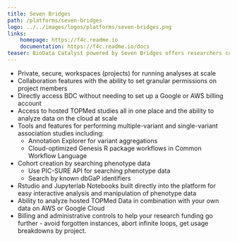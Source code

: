 ```yaml
---
title: Seven Bridges
path: /platforms/seven-bridges
logo: ../../images/logos/platforms/seven-bridges.png
links: 
    homepage: https://f4c.readme.io
    documentation: https://f4c.readme.io/docs
teaser: BioData Catalyst powered by Seven Bridges offers researchers collaborative workspaces for analyzing genomics data at scale. Researchers can find and analyze the hosted TOPMed studies by using hundreds of optimized analysis tools and workflows (pipelines); creating their own workflows; or interactive analysis.
---
```

- Private, secure, workspaces (projects) for running analyses at scale
- Collaboration features with the ability to set granular permissions on project members
- Directly access BDC without needing to set up a Google or AWS billing account
- Access to hosted TOPMed studies all in one place and the ability to analyze data on the cloud at scale
- Tools and features for performing multiple-variant and single-variant association studies including:
    + Annotation Explorer for variant aggregations
    + Cloud-optimized Genesis R package workflows in Common Workflow Language
- Cohort creation by searching phenotype data
    + Use PIC-SURE API for searching phenotype data 
    + Search by known dbGaP identifiers
- Rstudio and Jupyterlab Notebooks built directly into the platform for easy interactive analysis and manipulation of phenotype data
- Ability to analyze hosted TOPMed Data in combination with your own data on AWS or Google Cloud
- Billing and administrative controls to help your research funding go further - avoid forgotten instances, abort infinite loops, get usage breakdowns by project.

